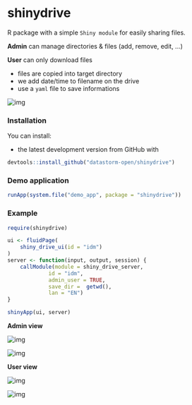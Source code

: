 # shinydrive


R package with a simple ``Shiny module`` for easily sharing files.

**Admin** can manage directories & files (add, remove, edit, ...)

**User** can only download files

- files are copied into target directory
- we add date/time to filename on the drive
- use a ``yaml`` file to save informations

![img](figures/files.PNG)

### Installation

You can install:

-   the latest development version from GitHub with

``` r
devtools::install_github("datastorm-open/shinydrive")
```

### Demo application

``` r
runApp(system.file("demo_app", package = "shinydrive"))
```

### Example

``` r
require(shinydrive)

ui <- fluidPage(
    shiny_drive_ui(id = "idm")
)
server <- function(input, output, session) {
    callModule(module = shiny_drive_server,
             id = "idm",
             admin_user = TRUE,
             save_dir =  getwd(),
             lan = "EN")
}

shinyApp(ui, server)
```

**Admin view**

![img](figures/sd_1.PNG)

![img](figures/ad_2.PNG)

**User view**

![img](figures/sd_3.PNG)

![img](figures/sd_4.PNG)
